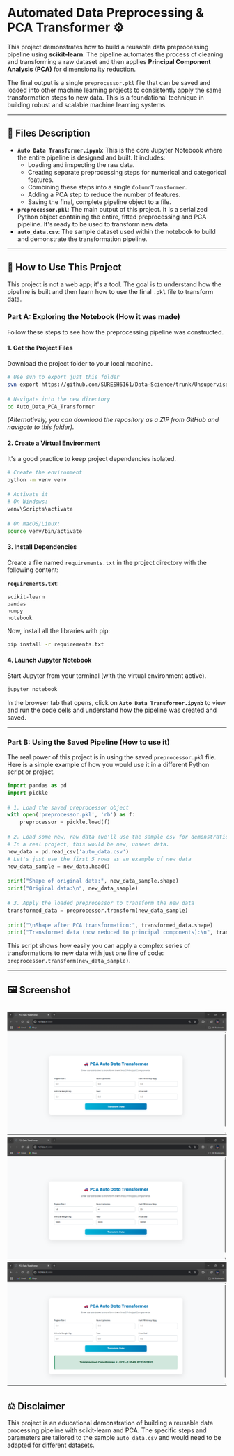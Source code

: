 
# Automated Data Preprocessing & PCA Transformer ⚙️

This project demonstrates how to build a reusable data preprocessing pipeline using **scikit-learn**. The pipeline automates the process of cleaning and transforming a raw dataset and then applies **Principal Component Analysis (PCA)** for dimensionality reduction.

The final output is a single `preprocessor.pkl` file that can be saved and loaded into other machine learning projects to consistently apply the same transformation steps to new data. This is a foundational technique in building robust and scalable machine learning systems.

-----

## 📄 Files Description

  * **`Auto Data Transformer.ipynb`**: This is the core Jupyter Notebook where the entire pipeline is designed and built. It includes:
      * Loading and inspecting the raw data.
      * Creating separate preprocessing steps for numerical and categorical features.
      * Combining these steps into a single `ColumnTransformer`.
      * Adding a PCA step to reduce the number of features.
      * Saving the final, complete pipeline object to a file.
  * **`preprocessor.pkl`**: The main output of this project. It is a serialized Python object containing the entire, fitted preprocessing and PCA pipeline. It's ready to be used to transform new data.
  * **`auto_data.csv`**: The sample dataset used within the notebook to build and demonstrate the transformation pipeline.

-----

## 🚀 How to Use This Project

This project is not a web app; it's a tool. The goal is to understand how the pipeline is built and then learn how to use the final `.pkl` file to transform data.

### Part A: Exploring the Notebook (How it was made)

Follow these steps to see how the preprocessing pipeline was constructed.

#### 1\. Get the Project Files

Download the project folder to your local machine.

```bash
# Use svn to export just this folder
svn export https://github.com/SURESH6161/Data-Science/trunk/Unsupervised/Auto_Data_PCA_Transformer

# Navigate into the new directory
cd Auto_Data_PCA_Transformer
```

*(Alternatively, you can download the repository as a ZIP from GitHub and navigate to this folder).*

#### 2\. Create a Virtual Environment

It's a good practice to keep project dependencies isolated.

```bash
# Create the environment
python -m venv venv

# Activate it
# On Windows:
venv\Scripts\activate

# On macOS/Linux:
source venv/bin/activate
```

#### 3\. Install Dependencies

Create a file named `requirements.txt` in the project directory with the following content:

**`requirements.txt`**:

```
scikit-learn
pandas
numpy
notebook
```

Now, install all the libraries with pip:

```bash
pip install -r requirements.txt
```

#### 4\. Launch Jupyter Notebook

Start Jupyter from your terminal (with the virtual environment active).

```bash
jupyter notebook
```

In the browser tab that opens, click on **`Auto Data Transformer.ipynb`** to view and run the code cells and understand how the pipeline was created and saved.

-----

### Part B: Using the Saved Pipeline (How to use it)

The real power of this project is in using the saved `preprocessor.pkl` file. Here is a simple example of how you would use it in a different Python script or project.

```python
import pandas as pd
import pickle

# 1. Load the saved preprocessor object
with open('preprocessor.pkl', 'rb') as f:
    preprocessor = pickle.load(f)

# 2. Load some new, raw data (we'll use the sample csv for demonstration)
# In a real project, this would be new, unseen data.
new_data = pd.read_csv('auto_data.csv')
# Let's just use the first 5 rows as an example of new data
new_data_sample = new_data.head()

print("Shape of original data:", new_data_sample.shape)
print("Original data:\n", new_data_sample)

# 3. Apply the loaded preprocessor to transform the new data
transformed_data = preprocessor.transform(new_data_sample)

print("\nShape after PCA transformation:", transformed_data.shape)
print("Transformed data (now reduced to principal components):\n", transformed_data)

```

This script shows how easily you can apply a complex series of transformations to new data with just one line of code: `preprocessor.transform(new_data_sample)`.

-----

## 🖼️ Screenshot

![General interface](img1.png)
![Filling in the details](img2.png)
![Final predicted result](img3.png)
-----

## ⚖️ Disclaimer

This project is an educational demonstration of building a reusable data processing pipeline with scikit-learn and PCA. The specific steps and parameters are tailored to the sample `auto_data.csv` and would need to be adapted for different datasets.